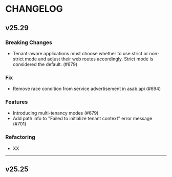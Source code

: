 # CHANGELOG

## v25.29

### Breaking Changes
- Tenant-aware applications must choose whether to use strict or non-strict mode and adjust their web routes accordingly.
  Strict mode is considered the default. (#679)

### Fix
- Remove race condition from service advertisement in asab.api (#694)

### Features
- Introducing multi-tenancy modes (#679)
- Add path info to "Failed to initialize tenant context" error message (#701)

### Refactoring
- XX

---


## v25.25
